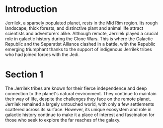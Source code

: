 # Introduction

Jerrilek, a sparsely populated planet, rests in the Mid Rim region.
Its rough landscape, thick forests, and distinctive plant and animal life attract scientists and adventurers alike.
Although remote, Jerrilek played a crucial role in galactic history during the Clone Wars.
This is where the Galactic Republic and the Separatist Alliance clashed in a battle, with the Republic emerging triumphant thanks to the support of indigenous Jerrilek tribes who had joined forces with the Jedi.

# Section 1

The Jerrilek tribes are known for their fierce independence and deep connection to the planet's natural environment.
They continue to maintain their way of life, despite the challenges they face on the remote planet.
Jerrilek remained a largely untouched world, with only a few settlements scattered across its surface.
However, its unique ecosystem and role in galactic history continue to make it a place of interest and fascination for those who seek to explore the far reaches of the galaxy.
